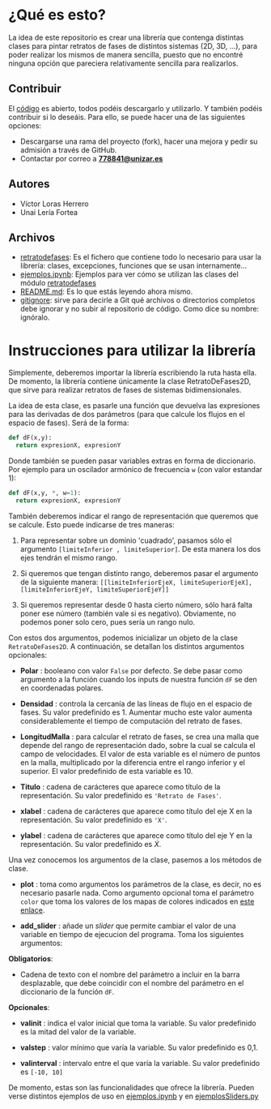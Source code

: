 # ¿Qué es esto?
La idea de este repositorio es crear una librería que contenga distintas clases para pintar retratos de fases de distintos sistemas (2D, 3D, ...), para poder realizar los mismos de manera sencilla, puesto que no encontré ninguna opción que pareciera relativamente sencilla para realizarlos.

## Contribuir
El [código](#archivos) es abierto, todos podéis descargarlo y utilizarlo. Y también podéis contribuir si lo deseáis. Para ello, se puede hacer una de las siguientes opciones:
* Descargarse una rama del proyecto (fork), hacer una mejora y pedir su admisión a través de GitHub.
* Contactar por correo a **778841@unizar.es**

## Autores
- Víctor Loras Herrero
- Unai Lería Fortea

## Archivos
- [retratodefases](retratodefases): Es el fichero que contiene todo lo necesario para usar la librería: clases, excepciones, funciones que se usan internamente...
- [ejemplos.ipynb](ejemplos.ipynb): Ejemplos para ver cómo se utilizan las clases del módulo [retratodefases](retratodefases)
- [README.md](README.md): Es lo que estás leyendo ahora mismo.
- [gitignore](.gitignore): sirve para decirle a Git qué archivos o directorios completos debe ignorar y no subir al repositorio de código. Como dice su nombre: ignóralo.

# Instrucciones para utilizar la librería
Simplemente, deberemos importar la librería escribiendo la ruta hasta ella. De momento, la librería contiene únicamente la clase RetratoDeFases2D, que sirve para realizar retratos de fases de sistemas bidimensionales. 

La idea de esta clase, es pasarle una función que devuelva las expresiones para las derivadas de dos parámetros (para que calcule los flujos en el espacio de fases). Será de la forma:

```python
def dF(x,y):
  return expresionX, expresionY
```
Donde también se pueden pasar variables extras en forma de diccionario. Por ejemplo para un oscilador armónico de frecuencia `w` (con valor estandar 1):
```python
def dF(x,y, *, w=1):
  return expresionX, expresionY
```
También deberemos indicar el rango de representación que queremos que se calcule. Esto puede indicarse de tres maneras:

1. Para representar sobre un dominio 'cuadrado', pasamos sólo el argumento `[limiteInferior , limiteSuperior]`. De esta manera los dos ejes tendrán el mismo rango.

2. Si queremos que tengan distinto rango, deberemos pasar el argumento de la siguiente manera:
`[[limiteInferiorEjeX, limiteSuperiorEjeX], [limiteInferiorEjeY, limiteSuperiorEjeY]]`

3. Si queremos representar desde 0 hasta cierto número, sólo hará falta poner ese número (también vale si es negativo). Obviamente, no podemos poner solo cero, pues sería un rango nulo.

Con estos dos argumentos, podemos inicializar un objeto de la clase `RetratoDeFases2D`. A continuación, se detallan los distintos argumentos opcionales:

* **Polar** : booleano con valor `False` por defecto. Se debe pasar como argumento a la función cuando los inputs de nuestra función `dF` se den en coordenadas polares.

* **Densidad** : controla la cercanía de las líneas de flujo en el espacio de fases. Su valor predefinido es 1. Aumentar mucho este valor aumenta considerablemente el tiempo de computación del retrato de fases.

* **LongitudMalla** : para calcular el retrato de fases, se crea una malla que depende del rango de representación dado, sobre la cual se calcula el campo de velocidades. El valor de esta variable es el número de puntos en la malla, multiplicado por la diferencia entre el rango inferior y el superior. El valor predefinido de esta variable es 10.

* **Titulo** : cadena de carácteres que aparece como título de la representación. Su valor predefinido es `'Retrato de Fases'`.

* **xlabel** : cadena de carácteres que aparece como título del eje X en la representación. Su valor predefinido es `'X'`.

* **ylabel** : cadena de carácteres que aparece como título del eje Y en la representación. Su valor predefinido es $\dot{X}$.


Una vez conocemos los argumentos de la clase, pasemos a los métodos de clase.

* **plot** : toma como argumentos los parámetros de la clase, es decir, no es necesario pasarle nada. Como argumento opcional toma el parámetro `color` que toma los valores de los mapas de colores indicados en [este enlace](https://matplotlib.org/stable/gallery/color/colormap_reference.html). 

* **add_slider** : añade un *slider* que permite cambiar el valor de una variable en tiempo de ejecucion del programa. Toma los siguientes argumentos:

**Obligatorios**:
* Cadena de texto con el nombre del parámetro a incluir en la barra desplazable, que debe coincidir con el nombre del parámetro en el diccionario de la función `dF`.

**Opcionales**:
* **valinit** : indica el valor inicial que toma la variable. Su valor predefinido es la mitad del valor de la variable.

* **valstep** : valor mínimo que varía la variable. Su valor predefinido es 0,1.

* **valinterval** : intervalo entre el que varía la variable. Su valor predefinido es `[-10, 10]`


De momento, estas son las funcionalidades que ofrece la librería. Pueden verse distintos ejemplos de uso en [ejemplos.ipynb](ejemplos.ipynb) y en [ejemplosSliders.py](ejemplosSliders.py)
 
 

